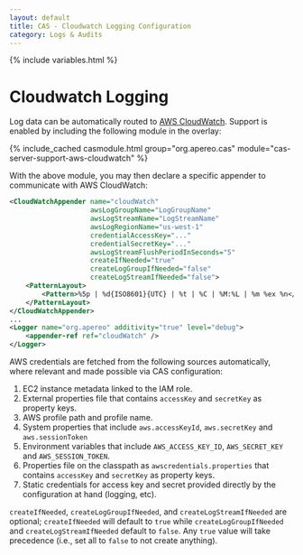 ```yaml
---
layout: default
title: CAS - Cloudwatch Logging Configuration
category: Logs & Audits
---
```


{% include variables.html %}

# Cloudwatch Logging

Log data can be automatically routed to [AWS CloudWatch](https://aws.amazon.com/cloudwatch/). Support is enabled by including the following module in the overlay:

{% include_cached casmodule.html group="org.apereo.cas" module="cas-server-support-aws-cloudwatch" %}

With the above module, you may then declare a specific appender to communicate with AWS CloudWatch:

```xml
<CloudWatchAppender name="cloudWatch"
                    awsLogGroupName="LogGroupName"
                    awsLogStreamName="LogStreamName"
                    awsLogRegionName="us-west-1"
                    credentialAccessKey="..."
                    credentialSecretKey="..."
                    awsLogStreamFlushPeriodInSeconds="5"
                    createIfNeeded="true"
                    createLogGroupIfNeeded="false"
                    createLogStreamIfNeeded="false">
    <PatternLayout>
        <Pattern>%5p | %d{ISO8601}{UTC} | %t | %C | %M:%L | %m %ex %n</Pattern>
    </PatternLayout>
</CloudWatchAppender>
...
<Logger name="org.apereo" additivity="true" level="debug">
    <appender-ref ref="cloudWatch" />
</Logger>
```

AWS credentials are fetched from the following sources automatically, where relevant and made possible via CAS configuration:

1. EC2 instance metadata linked to the IAM role.
2. External properties file that contains `accessKey` and `secretKey` as property keys.
3. AWS profile path and profile name.
4. System properties that include `aws.accessKeyId`, `aws.secretKey` and `aws.sessionToken`
5. Environment variables that include `AWS_ACCESS_KEY_ID`, `AWS_SECRET_KEY` and `AWS_SESSION_TOKEN`.
6. Properties file on the classpath as `awscredentials.properties` that contains `accessKey` and `secretKey` as property keys.
7. Static credentials for access key and secret provided directly by the configuration at hand (logging, etc).

`createIfNeeded`, `createLogGroupIfNeeded`, and `createLogStreamIfNeeded` are optional; `createIfNeeded` will default to
 `true` while `createLogGroupIfNeeded` and `createLogStreamIfNeeded` default to `false`. Any `true` value will take
 precedence (i.e., set all to `false` to not create anything).

